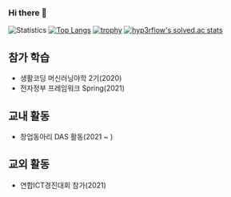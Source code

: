 ### Hi there 👋
![Statistics](https://github-readme-stats.vercel.app/api?username=BGH0827&show_icons=true)
[![Top Langs](https://github-readme-stats.vercel.app/api/top-langs/?username=BGH0827&layout=compact&langs_count=8)](https://github.com/anuraghazra/github-readme-stats)
[![trophy](https://github-profile-trophy.vercel.app/?username=BGH0827&theme=chalk&row=1&column=7)](https://github.com/ryo-ma/github-profile-trophy)
[![hyp3rflow's solved.ac stats](https://github-readme-solvedac.hyp3rflow.vercel.app/api/?handle=pedov46)](https://solved.ac/profile/pedov46)

## 참가 학습
- 생활코딩 머신러닝야학 2기(2020)
- 전자정부 프레임워크 Spring(2021)

## 교내 활동
- 창업동아리 DAS 활동(2021 ~ )

## 교외 활동
- 연합ICT경진대회 참가(2021)
<!--
**BGH0827/BGH0827** is a ✨ _special_ ✨ repository because its `README.md` (this file) appears on your GitHub profile.
